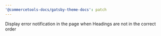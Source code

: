 ```yaml
---
'@commercetools-docs/gatsby-theme-docs': patch
---
```


Display error notification in the page when Headings are not in the correct order
